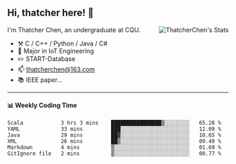 ## Hi, thatcher here! :wave:

<img align="right" src="https://github-readme-stats.vercel.app/api?username=thatcherchen&title_color=333&text_color=777" alt="ThatcherChen's Stats" >

I'm Thatcher Chen, an undergraduate at CQU.

- :hammer_and_pick:  C / C++ / Python / Java / C# 
- :seedling:  Major in IoT Engineering
- :pencil2: START-Database
- :mailbox: thatcherchen@163.com
- :books: IEEE paper...

---

#### :bar_chart: Weekly Coding Time

<!--START_SECTION:waka-->

```text
Scala            3 hrs 3 mins    ████████████████▒░░░░░░░░   65.28 %
YAML             33 mins         ███░░░░░░░░░░░░░░░░░░░░░░   12.09 %
Java             29 mins         ██▓░░░░░░░░░░░░░░░░░░░░░░   10.65 %
XML              26 mins         ██▒░░░░░░░░░░░░░░░░░░░░░░   09.49 %
Markdown         4 mins          ▒░░░░░░░░░░░░░░░░░░░░░░░░   01.69 %
GitIgnore file   2 mins          ▒░░░░░░░░░░░░░░░░░░░░░░░░   00.77 %
```

<!--END_SECTION:waka-->
